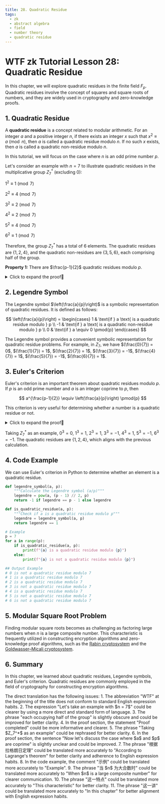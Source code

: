 ```yaml
---
title: 28. Quadratic Residue
tags:
  - zk
  - abstract algebra
  - field
  - number theory
  - quadratic residue
---
```


# WTF zk Tutorial Lesson 28: Quadratic Residue

In this chapter, we will explore quadratic residues in the finite field $F_p$. Quadratic residues involve the concept of squares and square roots of numbers, and they are widely used in cryptography and zero-knowledge proofs.

## 1. Quadratic Residue

A **quadratic residue** is a concept related to modular arithmetic. For an integer $a$ and a positive integer $n$, if there exists an integer $x$ such that $x^2 \equiv a \pmod{n}$, then $a$ is called a quadratic residue modulo $n$. If no such $x$ exists, then $a$ is called a quadratic non-residue modulo $n$.

In this tutorial, we will focus on the case where $n$ is an odd prime number $p$.

Let's consider an example with $n = 7$ to illustrate quadratic residues in the multiplicative group $Z_7^*$ (excluding 0):

$1^2 \equiv 1 \pmod{7}$

$2^2 \equiv 4 \pmod{7}$

$3^2 \equiv 2 \pmod{7}$

$4^2 \equiv 2 \pmod{7}$

$5^2 \equiv 4 \pmod{7}$

$6^2 \equiv 1 \pmod{7}$

Therefore, the group $Z_7^*$ has a total of 6 elements. The quadratic residues are $\{1, 2, 4\}$, and the quadratic non-residues are $\{3, 5, 6\}$, each comprising half of the group.

**Property 1:** There are $\frac{p-1}{2}$ quadratic residues modulo $p$.

<details><summary>Click to expand the proof👀</summary>

For an odd prime number $p$, the residue classes modulo $p$ are $1, 2, \ldots, p-1$, and there are $p-1$ elements. Considering an element $x$ and a quadratic residue $a$, we have $x^2 \equiv a \pmod{p}$ and $(-x)^2 \equiv a \pmod{p}$. In other words, if $a$ is a quadratic residue of $x$, then $a$ is also a quadratic residue of $-x$, and they are opposites of each other. Therefore, in the residue classes $Z_p$, each quadratic residue corresponds to two elements, resulting in a total of $\frac{p-1}{2}$ quadratic residues. Proof completed.

</details>

## 2. Legendre Symbol

The Legendre symbol $\left(\frac{a}{p}\right)$ is a symbolic representation of quadratic residues. It is defined as follows:

$$
\left(\frac{a}{p}\right) = \begin{cases} 
1 & \text{if } a \text{ is a quadratic residue modulo } p \\
-1 & \text{if } a \text{ is a quadratic non-residue modulo } p \\
0 & \text{if } a \equiv 0 \pmod{p}
\end{cases}
$$

The Legendre symbol provides a convenient symbolic representation for quadratic residue problems. For example, in $Z_7$, we have $(\frac{0}{7}) = 0$, $(\frac{1}{7}) = 1$, $(\frac{2}{7}) = 1$, $(\frac{3}{7}) = -1$, $(\frac{4}{7}) = 1$, $(\frac{5}{7}) = -1$, $(\frac{6}{7}) = 1$.

## 3. Euler's Criterion

Euler's criterion is an important theorem about quadratic residues modulo $p$. If $p$ is an odd prime number and $a$ is an integer coprime to $p$, then

$$
a^{\frac{p-1}{2}} \equiv \left(\frac{a}{p}\right) \pmod{p}
$$

This criterion is very useful for determining whether a number is a quadratic residue or not.

<details><summary>Click to expand the proof👀</summary>

If $a = 0 \pmod{p}$, then $a^{\frac{p-1}{2}} = 0^{\frac{p-1}{2}} = 0$.

Now let's discuss the case where $a$ and $p$ are coprime.

According to Fermat's little theorem, we have $a^{p-1} -1 \equiv 0 \pmod{p}$. Since $p$ is an odd prime number, we can factorize it as $(a^\frac{p-1}{2} -1)(a^\frac{p-1}{2} + 1) = 0 \pmod{p}$. This means that $a^\frac{p-1}{2} = \pm 1$.

If $a$ is a quadratic residue, then there exists $b \in Z_p^*$ such that $a = b^2$. Raising both sides of the equation to the power of $\frac{p-1}{2}$, we have $a^\frac{p-1}{2} \equiv b^{p-1} \pmod{p}$. According to Fermat's little theorem, we have $b^{p-1} \equiv 1 \pmod{p}$, so we have $a^\frac{p-1}{2} \equiv 1 \pmod{p}$.

The group $Z_p^*$ has $p-1$ elements, each of which corresponds to $\frac{p-1}{2}$ quadratic residues. According to Lagrange's theorem, the polynomial $a^\frac{p-1}{2} - 1 =0$ has at most $\frac{p-1}{2}$ roots, which are exactly filled by $\frac{p-1}{2}$ quadratic residues $a$. Therefore, the remaining $\frac{p-1}{2}$ quadratic non-residues must satisfy $a^\frac{p-1}{2} + 1 =0$, which means $a^\frac{p-1}{2} = -1 \pmod{p}$.

</details>

Taking $Z_7^*$ as an example, $0^3 = 0$, $1^3 = 1$, $2^3 = 1$, $3^3 = -1$, $4^3 = 1$, $5^3 = -1$, $6^3 = -1$. The quadratic residues are $\{1,2,4\}$, which aligns with the previous calculation.

## 4. Code Example

We can use Euler's criterion in Python to determine whether an element is a quadratic residue.

```python
def legendre_symbol(a, p):
    """Calculate the Legendre symbol (a/p)"""
    legendre = pow(a, (p - 1) // 2, p)
    return -1 if legendre == p - 1 else legendre

def is_quadratic_residue(a, p):
    """Check if a is a quadratic residue modulo p"""
    legendre = legendre_symbol(a, p)
    return legendre == 1

# Example
p = 7
for a in range(p):
    if is_quadratic_residue(a, p):
        print(f"{a} is a quadratic residue modulo {p}")
    else:
        print(f"{a} is not a quadratic residue modulo {p}")

## Output Example        
# 0 is not a quadratic residue modulo 7
# 1 is a quadratic residue modulo 7
# 2 is a quadratic residue modulo 7
# 3 is not a quadratic residue modulo 7
# 4 is a quadratic residue modulo 7
# 5 is not a quadratic residue modulo 7
# 6 is not a quadratic residue modulo 7
```

## 5. Modular Square Root Problem

Finding modular square roots becomes as challenging as factoring large numbers when $n$ is a large composite number. This characteristic is frequently utilized in constructing encryption algorithms and zero-knowledge proof algorithms, such as the [Rabin cryptosystem](https://en.wikipedia.org/wiki/Rabin_cryptosystem) and the [Goldwasser–Micali cryptosystem](https://en.wikipedia.org/wiki/Goldwasser%E2%80%93Micali_cryptosystem).

## 6. Summary

In this chapter, we learned about quadratic residues, Legendre symbols, and Euler's criterion. Quadratic residues are commonly employed in the field of cryptography for constructing encryption algorithms.

<problems in the first translation>
The direct translation has the following issues:
1. The abbreviation "WTF" at the beginning of the title does not conform to standard English expression habits.
2. The expression "Let's take an example with $n = 7$" could be clearer by using a more direct and standard form of language.
3. The phrase "each occupying half of the group" is slightly obscure and could be improved for better clarity.
4. In the proof section, the statement "Proof completed" could be more informative and clearer.
5. The phrase "Taking $Z_7^*$ as an example" could be rephrased for better clarity.
6. In the proof section, the sentence "Now let's discuss the case where $a$ and $p$ are coprime" is slightly unclear and could be improved.
7. The phrase "根据拉格朗日定理" could be translated more accurately to "According to Lagrange's theorem" for better clarity and adherence to English expression habits.
8. In the code example, the comment "示例" could be translated more accurately to "Example".
9. The phrase "当 $n$ 为大合数时" could be translated more accurately to "When $n$ is a large composite number" for clearer communication.
10. The phrase "这一特点" could be translated more accurately to "This characteristic" for better clarity.
11. The phrase "这一讲" could be translated more accurately to "In this chapter" for better alignment with English expression habits.
<Meaning-Based Translation>